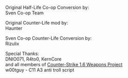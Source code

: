 Original Half-Life Co-op Conversion by:  
Sven Co-op Team

Original Counter-Life mod by:  
Haunter

Sven Co-op Counter-Life Conversion by:  
Rizulix

Special Thanks:  
DNIO071, R4to0, KernCore  
and all members of [Counter-Strike 1.6 Weapons Project](https://github.com/KernCore91/-SC-Counter-Strike-1.6-Weapons-Project/blob/main/cs16_credits.txt)  
w00tguy - C11 A3 anti troll script
